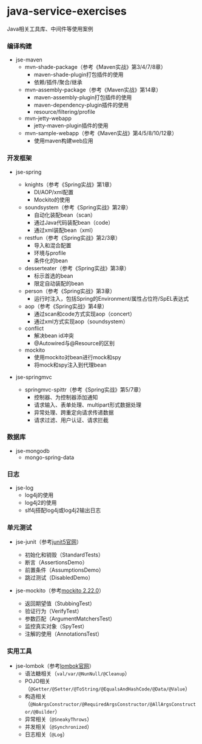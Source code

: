# java-service-exercises

Java相关工具库、中间件等使用案例

### 编译构建

* jse-maven
  * mvn-shade-package（参考《Maven实战》第3/4/7/8章）
    * maven-shade-plugin打包插件的使用
    * 依赖/插件/聚合/继承
  * mvn-assembly-package（参考《Maven实战》第14章）
    * maven-assembly-plugin打包插件的使用
    * maven-dependency-plugin插件的使用
    * resource/filtering/profile
  * mvn-jetty-webapp
    * jetty-maven-plugin插件的使用
  * mvn-sample-webapp（参考《Maven实战》第4/5/8/10/12章）
    * 使用maven构建web应用
    
### 开发框架

* jse-spring
  * knights（参考《Spring实战》第1章）
    * DI/AOP/xml配置
    * Mockito的使用
  * soundsystem（参考《Spring实战》第2章）
    * 自动化装配bean（scan）
    * 通过Java代码装配bean（code）
    * 通过xml装配bean（xml）
  * restfun（参考《Spring实战》第2/3章）
    * 导入和混合配置
    * 环境与profile
    * 条件化的bean
  * desserteater（参考《Spring实战》第3章）
    * 标示首选的bean
    * 限定自动装配的bean
  * person（参考《Spring实战》第3章）
    * 运行时注入，包括Spring的Environment/属性占位符/SpEL表达式
  * aop（参考《Spring实战》第4章）
    * 通过scan和code方式实现aop（concert）
    * 通过xml方式实现aop（soundsystem）
  * conflict
    * 解决bean id冲突
    * @Autowired与@Resource的区别
  * mockito
    * 使用mockito对bean进行mock和spy
    * 将mock和spy注入到代理bean
      
* jse-springmvc
  * springmvc-spittr（参考《Spring实战》第5/7章）
    * 控制器、为控制器添加通知
    * 请求输入、表单处理、multipart形式数据处理
    * 异常处理、跨重定向请求传递数据
    * 请求过滤、用户认证、请求拦截
     
### 数据库

* jse-mongodb
  * mongo-spring-data
        
### 日志

* jse-log
  * log4j的使用
  * log4j2的使用
  * slf4j搭配log4j或log4j2输出日志
  
### 单元测试

* jse-junit（参考[junit5官网](https://junit.org/junit5/docs/current/user-guide/#writing-tests)）
  * 初始化和销毁（StandardTests）
  * 断言（AssertionsDemo）
  * 前置条件（AssumptionsDemo）
  * 跳过测试（DisabledDemo）
  
* jse-mockito（参考[mockito 2.22.0](https://static.javadoc.io/org.mockito/mockito-core/2.22.0/org/mockito/Mockito.html)）
  * 返回期望值（StubbingTest）
  * 验证行为（VerifyTest）
  * 参数匹配（ArgumentMatchersTest）
  * 监控真实对象（SpyTest）
  * 注解的使用（AnnotationsTest）

### 实用工具

* jse-lombok（参考[lombok官网](https://www.projectlombok.org/features/all)）
  * 语法糖相关（`val/var/@NunNull/@Cleanup`）
  * POJO相关（`@Getter/@Setter/@ToString/@EqualsAndHashCode/@Data/@Value`）
  * 构造相关（`@NoArgsConstructor/@RequiredArgsConstructor/@AllArgsConstructor/@Builder`）
  * 异常相关（`@SneakyThrows`）
  * 并发相关（`@Synchronized`）
  * 日志相关（`@Log`）
